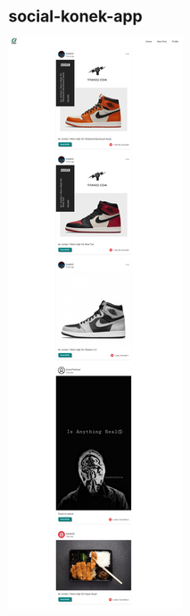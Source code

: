 # social-konek-app

![Design preview for the Loopstudios landing page coding challenge](/public/img/konek-preview.png)
